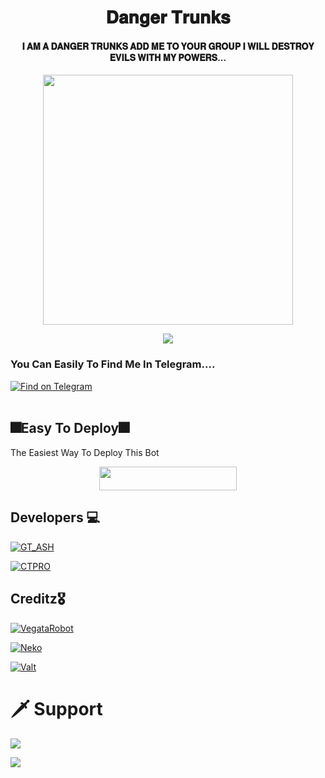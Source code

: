 <h1 align="center"><b>𝐃𝐚𝐧𝐠𝐞𝐫 𝐓𝐫𝐮𝐧𝐤𝐬</b></h1>

<h4 align="center">𝐈 𝐀𝐌 𝐀 𝐃𝐀𝐍𝐆𝐄𝐑 𝐓𝐑𝐔𝐍𝐊𝐒 𝐀𝐃𝐃 𝐌𝐄 𝐓𝐎 𝐘𝐎𝐔𝐑 𝐆𝐑𝐎𝐔𝐏 𝐈 𝐖𝐈𝐋𝐋 𝐃𝐄𝐒𝐓𝐑𝐎𝐘 𝐄𝐕𝐈𝐋𝐒 𝐖𝐈𝐓𝐇 𝐌𝐘 𝐏𝐎𝐖𝐄𝐑𝐒...</h4>

<p align="center"><a href="https://t.me/TrunksRobot"><img src="https://telegra.ph/file/5713b5e609cd586bd98f7.jpg" width="400"></a></p>

<p align="center">
  <a href="https://www.python.org">
    <img src="http://ForTheBadge.com/images/badges/made-with-python.svg">

  </a>
</p>

### You Can Easily To Find Me In Telegram....

<p align='left'>
 <a href="https://telegram.dog/TrunksRobot"><img src="https://img.shields.io/badge/TrunksRobot-2CA5E0?style=for-the-badge&amp;logo=telegram&amp;logoColor=yellow" alt="Find on Telegram"></a></br></br>


## 🎆Easy To Deploy🎆
The Easiest Way To Deploy This Bot

<p align="center"><a href="https://heroku.com/deploy?template=https://github.com/GT-ASH/TrunksRobot"> <img src="https://img.shields.io/badge/Deploy%20To%20Heroku-black?style=for-the-badge&logo=heroku" width="220" height="38.45"/></a></p>

## Developers 💻 
[![GT_ASH](https://img.shields.io/badge/GT_ASH-blue?style=for-the-badge&logo=appveyor)](https://t.me/GT_SPIDER)

[![CTPRO](https://img.shields.io/badge/CT_PRO-red?style=for-the-badge&logo=appveyor)](https://t.me/CTZFAMILY) 

## Creditz🎖

[![VegataRobot](https://img.shields.io/badge/VegataRobot-red?style=for-the-badge&logo=appveyor)](https://t.me/VegataRobot)

[![Neko](https://img.shields.io/badge/NekoRobot-pink?style=for-the-badge&logo=appveyor)](https://t.me/NekoxRobot)

[![Valt](https://img.shields.io/badge/ValtAoi-blue?style=for-the-badge&logo=appveyor)](https://t.me/VALTAOITHEBOT)

# 🗡️ Support
<a href="https://t.me/UnitedSupport"><img src="https://img.shields.io/badge/Support 🎉-Pegasus%20Support-yellow.svg?logo=telegram"></a>

<a href="https://t.me/PigasusUpdates"><img src="https://img.shields.io/badge/Updates 💥-Pegasus%20Updates-red.svg?logo=telegram"></a>
